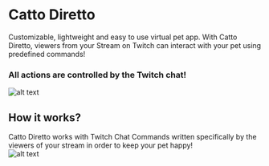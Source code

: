 # Catto Diretto  

Customizable, lightweight and easy to use virtual pet app. With Catto Diretto, viewers from your Stream on Twitch can interact with your pet using predefined commands!  

### All actions are controlled by the Twitch chat!  
![alt text](https://img.itch.zone/aW1nLzEyMTA4NDUyLnBuZw==/original/OR8b8k.png)  

## How it works?  
Catto Diretto works with Twitch Chat Commands written specifically by the viewers of your stream in order to keep your pet happy!  
![alt text](https://img.itch.zone/aW1nLzEyMTQ2MzA0LmdpZg==/original/fB56BT.gif)  
